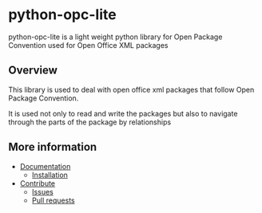 # python-opc-lite

python-opc-lite is a light weight python library for Open Package Convention used for Open Office XML packages


## Overview

This library is used to deal with open office xml packages that follow Open Package Convention. 

It is used not only to read and write the packages but also to navigate through the parts of the package by relationships


## More information

- [Documentation](https://python-opc-lite.readthedocs.io/)
  - [Installation](https://python-opc-lite.readthedocs.io/en/latest/installation.html)
- [Contribute](https://python-opc-lite.readthedocs.io/en/latest/contribution.html)
  - [Issues](https://github.com/kascodeo/python-opc-lite/issues)
  - [Pull requests](https://github.com/kascodeo/python-opc-lite/pulls)
